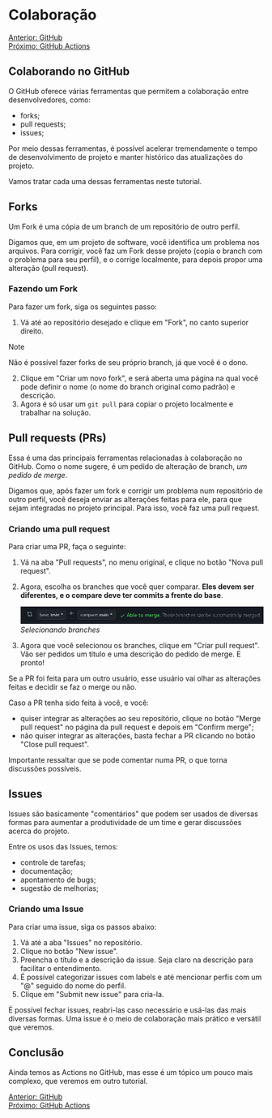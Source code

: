 # Colaboração

[Anterior: GitHub](GitHub.md)
<br>
[Próximo: GitHub Actions](Actions.md)

## Colaborando no GitHub

O GitHub oferece várias ferramentas que permitem a colaboração entre desenvolvedores, como:

- forks;
- pull requests;
- issues;

Por meio dessas ferramentas, é possível acelerar tremendamente o tempo de desenvolvimento de projeto e manter histórico das atualizações do projeto. 

Vamos tratar cada uma dessas ferramentas neste tutorial.

## Forks

Um Fork é uma cópia de um branch de um repositório de outro perfil. 

Digamos que, em um projeto de software, você identifica um problema nos arquivos. Para corrigir, você faz um Fork desse projeto (copia o branch com o problema para seu perfil), e o corrige localmente, para depois propor uma alteração (pull request).

### Fazendo um Fork

Para fazer um fork, siga os seguintes passo:

1. Vá até ao repositório desejado e clique em "Fork", no canto superior direito. 

> [!NOTE]
> Não é possível fazer forks de seu próprio branch, já que você é o dono.

2. Clique em "Criar um novo fork", e será aberta uma página na qual você pode definir o nome (o nome do branch original como padrão) e descrição.
3. Agora é só usar um `git pull` para copiar o projeto localmente e trabalhar na solução.

## Pull requests (PRs)

Essa é uma das principais ferramentas relacionadas à colaboração no GitHub. Como o nome sugere, é um pedido de alteração de branch, *um pedido de merge*.

Digamos que, após fazer um fork e corrigir um problema num repositório de outro perfil, você deseja enviar as alterações feitas para ele, para que sejam integradas no projeto principal. Para isso, você faz uma pull request. 

### Criando uma pull request

Para criar uma PR, faça o seguinte:

1. Vá na aba "Pull requests", no menu original, e clique no botão "Nova pull request". 
2. Agora, escolha os branches que você quer comparar. **Eles devem ser diferentes, e o compare deve ter commits a frente do base**.

	![Seleção de Branch](img/selecting-branches.png)*Selecionando branches*
3. Agora que você selecionou os branches, clique em "Criar pull request". Vão ser pedidos um título e uma descrição do pedido de merge. E pronto!

Se a PR foi feita para um outro usuário, esse usuário vai olhar as alterações feitas e decidir se faz o merge ou não.

Caso a PR tenha sido feita à você, e você:
- quiser integrar as alterações ao seu repositório, clique no botão "Merge pull request" no página da pull request e depois em "Confirm merge";
- não quiser integrar as alterações, basta fechar a PR clicando no botão "Close pull request".

Importante ressaltar que se pode comentar numa PR, o que torna discussões possíveis.

## Issues

Issues são basicamente "comentários" que podem ser usados de  diversas formas para aumentar a produtividade de um time e gerar discussões acerca do projeto. 

Entre os usos das Issues, temos:

- controle de tarefas;
- documentação;
- apontamento de bugs;
- sugestão de melhorias;

### Criando uma Issue

Para criar uma issue, siga os passos abaixo:

1. Vá até a aba "Issues" no repositório.
2. Clique no botão "New issue".
3. Preencha o título e a descrição da issue. Seja claro na descrição para facilitar o entendimento.
4. É possível categorizar issues com labels e até mencionar perfis com um "@" seguido do nome do perfil.
5. Clique em "Submit new issue" para cria-la.

É possível fechar issues, reabri-las caso necessário e usá-las das mais diversas formas. Uma issue é o meio de colaboração mais prático e versátil que veremos.

## Conclusão

Ainda temos as Actions no GitHub, mas esse é um tópico um pouco mais complexo, que veremos em outro tutorial.

[Anterior: GitHub](GitHub.md)
<br>
[Próximo: GitHub Actions](Actions.md)
